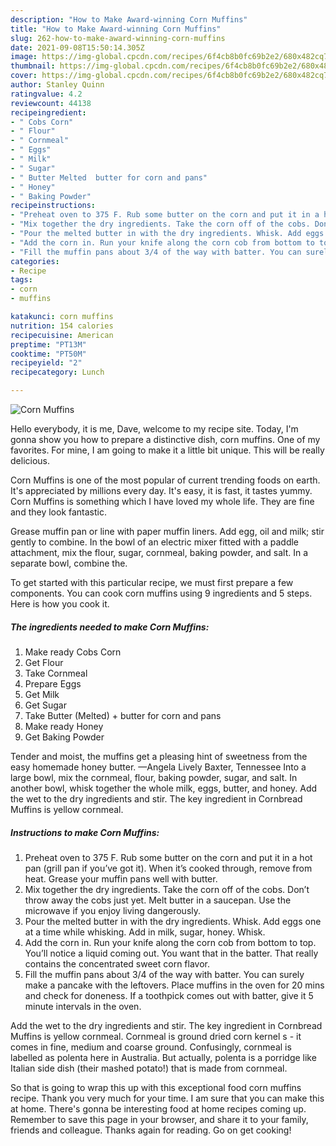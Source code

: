 ```yaml
---
description: "How to Make Award-winning Corn Muffins"
title: "How to Make Award-winning Corn Muffins"
slug: 262-how-to-make-award-winning-corn-muffins
date: 2021-09-08T15:50:14.305Z
image: https://img-global.cpcdn.com/recipes/6f4cb8b0fc69b2e2/680x482cq70/corn-muffins-recipe-main-photo.jpg
thumbnail: https://img-global.cpcdn.com/recipes/6f4cb8b0fc69b2e2/680x482cq70/corn-muffins-recipe-main-photo.jpg
cover: https://img-global.cpcdn.com/recipes/6f4cb8b0fc69b2e2/680x482cq70/corn-muffins-recipe-main-photo.jpg
author: Stanley Quinn
ratingvalue: 4.2
reviewcount: 44138
recipeingredient:
- " Cobs Corn"
- " Flour"
- " Cornmeal"
- " Eggs"
- " Milk"
- " Sugar"
- " Butter Melted  butter for corn and pans"
- " Honey"
- " Baking Powder"
recipeinstructions:
- "Preheat oven to 375 F. Rub some butter on the corn and put it in a hot pan (grill pan if you’ve got it). When it’s cooked through, remove from heat. Grease your muffin pans well with butter."
- "Mix together the dry ingredients. Take the corn off of the cobs. Don’t throw away the cobs just yet. Melt butter in a saucepan. Use the microwave if you enjoy living dangerously."
- "Pour the melted butter in with the dry ingredients. Whisk. Add eggs one at a time while whisking. Add in milk, sugar, honey. Whisk."
- "Add the corn in. Run your knife along the corn cob from bottom to top. You’ll notice a liquid coming out. You want that in the batter. That really contains the concentrated sweet corn flavor."
- "Fill the muffin pans about 3/4 of the way with batter. You can surely make a pancake with the leftovers. Place muffins in the oven for 20 mins and check for doneness. If a toothpick comes out with batter, give it 5 minute intervals in the oven."
categories:
- Recipe
tags:
- corn
- muffins

katakunci: corn muffins 
nutrition: 154 calories
recipecuisine: American
preptime: "PT13M"
cooktime: "PT50M"
recipeyield: "2"
recipecategory: Lunch

---
```



![Corn Muffins](https://img-global.cpcdn.com/recipes/6f4cb8b0fc69b2e2/680x482cq70/corn-muffins-recipe-main-photo.jpg)

Hello everybody, it is me, Dave, welcome to my recipe site. Today, I'm gonna show you how to prepare a distinctive dish, corn muffins. One of my favorites. For mine, I am going to make it a little bit unique. This will be really delicious.

Corn Muffins is one of the most popular of current trending foods on earth. It's appreciated by millions every day. It's easy, it is fast, it tastes yummy. Corn Muffins is something which I have loved my whole life. They are fine and they look fantastic.

Grease muffin pan or line with paper muffin liners. Add egg, oil and milk; stir gently to combine. In the bowl of an electric mixer fitted with a paddle attachment, mix the flour, sugar, cornmeal, baking powder, and salt. In a separate bowl, combine the.


To get started with this particular recipe, we must first prepare a few components. You can cook corn muffins using 9 ingredients and 5 steps. Here is how you cook it.

<!--inarticleads1-->

##### The ingredients needed to make Corn Muffins:

1. Make ready  Cobs Corn
1. Get  Flour
1. Take  Cornmeal
1. Prepare  Eggs
1. Get  Milk
1. Get  Sugar
1. Take  Butter (Melted) + butter for corn and pans
1. Make ready  Honey
1. Get  Baking Powder


Tender and moist, the muffins get a pleasing hint of sweetness from the easy homemade honey butter. —Angela Lively Baxter, Tennessee Into a large bowl, mix the cornmeal, flour, baking powder, sugar, and salt. In another bowl, whisk together the whole milk, eggs, butter, and honey. Add the wet to the dry ingredients and stir. The key ingredient in Cornbread Muffins is yellow cornmeal. 

<!--inarticleads2-->

##### Instructions to make Corn Muffins:

1. Preheat oven to 375 F. Rub some butter on the corn and put it in a hot pan (grill pan if you’ve got it). When it’s cooked through, remove from heat. Grease your muffin pans well with butter.
1. Mix together the dry ingredients. Take the corn off of the cobs. Don’t throw away the cobs just yet. Melt butter in a saucepan. Use the microwave if you enjoy living dangerously.
1. Pour the melted butter in with the dry ingredients. Whisk. Add eggs one at a time while whisking. Add in milk, sugar, honey. Whisk.
1. Add the corn in. Run your knife along the corn cob from bottom to top. You’ll notice a liquid coming out. You want that in the batter. That really contains the concentrated sweet corn flavor.
1. Fill the muffin pans about 3/4 of the way with batter. You can surely make a pancake with the leftovers. Place muffins in the oven for 20 mins and check for doneness. If a toothpick comes out with batter, give it 5 minute intervals in the oven.


Add the wet to the dry ingredients and stir. The key ingredient in Cornbread Muffins is yellow cornmeal. Cornmeal is ground dried corn kernel s - it comes in fine, medium and coarse ground. Confusingly, cornmeal is labelled as polenta here in Australia. But actually, polenta is a porridge like Italian side dish (their mashed potato!) that is made from cornmeal. 

So that is going to wrap this up with this exceptional food corn muffins recipe. Thank you very much for your time. I am sure that you can make this at home. There's gonna be interesting food at home recipes coming up. Remember to save this page in your browser, and share it to your family, friends and colleague. Thanks again for reading. Go on get cooking!
